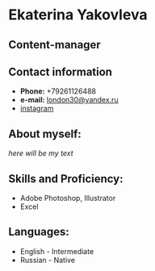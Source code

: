 # **Ekaterina Yakovleva**

## Content-manager

## **Contact information**

- **Phone:** +79261126488
- **e-mail:** london30@yandex.ru
- [instagram](https://www.instagram.com/_katya_yakovleva_)

## **About myself:**

_here will be my text_

## **Skills and Proficiency:**

- Adobe Photoshop, Illustrator
- Excel

## **Languages:**

- English - Intermediate
- Russian - Native
